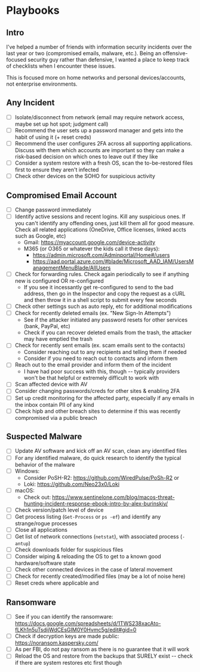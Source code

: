 # Playbooks
## Intro
I've helped a number of friends with information security incidents over the last year or two (compromised emails, malware, etc.). Being an offensive-focused security guy rather than defensive, I wanted a place to keep track of checklists when I encounter these issues.

This is focused more on home networks and personal devices/accounts, not enterprise environments.

## Any Incident
- [ ] Isolate/disconnect from network (email may require network access, maybe set up hot spot; judgment call)
- [ ] Recommend the user sets up a password manager and gets into the habit of using it (+ reset creds)
- [ ] Recommend the user configures 2FA across all supporting applications. Discuss with them which accounts are important so they can make a risk-based decision on which ones to leave out if they like
- [ ] Consider a system restore with a fresh OS, scan the to-be-restored files first to ensure they aren't infected
- [ ] Check other devices on the SOHO for suspicious activity

## Compromised Email Account
- [ ] Change password immediately
- [ ] Identify active sessions and recent logins. Kill any suspicious ones. If you can't identify any offending ones, just kill them all for good measure. Check all related applications (OneDrive, Office licenses, linked accts such as Google, etc)
  - Gmail: https://myaccount.google.com/device-activity
  - M365 (or O365 or whatever the kids call it these days): 
    - https://admin.microsoft.com/Adminportal/Home#/users
    - https://aad.portal.azure.com/#blade/Microsoft_AAD_IAM/UsersManagementMenuBlade/AllUsers
- [ ] Check for forwarding rules. Check again periodically to see if anything new is configured OR re-configured
  - If you see it incessantly get re-configured to send to the bad address, then go in the Inspector and copy the request as a cURL and then throw it in a shell script to submit every few seconds
- [ ] Check other settings such as auto reply, etc for additional modifications
- [ ] Check for recently deleted emails (ex. "New Sign-In Attempts")
  - See if the attacker initiated any password resets for other services (bank, PayPal, etc)
  - Check if you can recover deleted emails from the trash, the attacker may have emptied the trash
- [ ] Check for recently sent emails (ex. scam emails sent to the contacts)
  - Consider reaching out to any recipients and telling them if needed
  - Consider if you need to reach out to contacts and inform them
- [ ] Reach out to the email provider and  inform them of the incident
  - I have had poor success with this, though -- typically providers won't be that helpful or extremely difficult to work with
- [ ] Scan affected device with AV
- [ ] Consider changing passwords/creds for other sites & enabling 2FA
- [ ] Set up credit monitoring for the affected party, especially if any emails in the inbox contain PII of any kind
- [ ] Check hipb and other breach sites to determine if this was recently compromised via a public breach

## Suspected Malware
- [ ] Update AV software and kick off an AV scan, clean any identified files
- [ ] For any identified malware, do quick research to identify the typical behavior of the malware
- [ ] Windows:
  - Consider PoSH-R2: https://github.com/WiredPulse/PoSh-R2 or
  - Loki: https://github.com/Neo23x0/Loki
- [ ] macOS:
  - Check out: https://www.sentinelone.com/blog/macos-threat-hunting-incident-response-ebook-intro-by-alex-burinskiy/
- [ ] Check version/patch level of device
- [ ] Get process listing (`Get-Process` or `ps -ef`) and identify any strange/rogue processes
- [ ] Close all applications
- [ ] Get list of network connections (`netstat`), with associated process (`-antup`)
- [ ] Check downloads folder for suspicious files
- [ ] Consider wiping & reloading the OS to get to a known good hardware/software state
- [ ] Check other connected devices in the case of lateral movement
- [ ] Check for recently created/modified files (may be a lot of noise here)
- [ ] Reset creds where applicable and 

## Ransomware
- [ ] See if you can identify the ransomware: https://docs.google.com/spreadsheets/d/1TWS238xacAto-fLKh1n5uTsdijWdCEsGIM0Y0Hvmc5g/edit#gid=0
- [ ] Check if decryption keys are made public: https://noransom.kaspersky.com/
- [ ] As per FBI, do not pay ransom as there is no guarantee that it will work
- [ ] Reload the OS and restore from the backups that SURELY exist -- check if there are system restores etc first though
